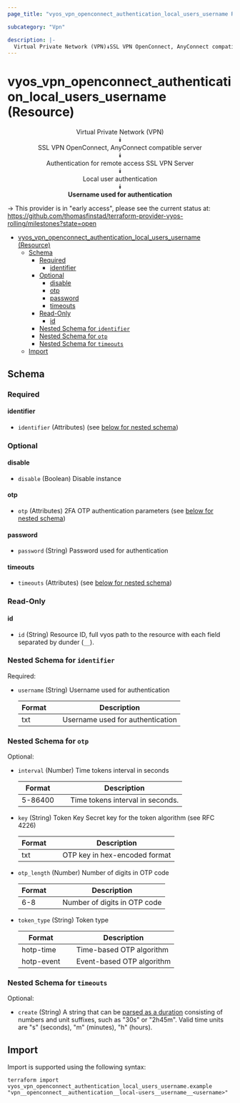 ```yaml
---
page_title: "vyos_vpn_openconnect_authentication_local_users_username Resource - vyos"

subcategory: "Vpn"

description: |-
  Virtual Private Network (VPN)⯯SSL VPN OpenConnect, AnyConnect compatible server⯯Authentication for remote access SSL VPN Server⯯Local user authentication⯯Username used for authentication
---
```


# vyos_vpn_openconnect_authentication_local_users_username (Resource)
<center>


Virtual Private Network (VPN)  
⯯  
SSL VPN OpenConnect, AnyConnect compatible server  
⯯  
Authentication for remote access SSL VPN Server  
⯯  
Local user authentication  
⯯  
**Username used for authentication**


</center>

-> This provider is in "early access", please see the current status at: https://github.com/thomasfinstad/terraform-provider-vyos-rolling/milestones?state=open

<!--TOC-->

- [vyos_vpn_openconnect_authentication_local_users_username (Resource)](#vyos_vpn_openconnect_authentication_local_users_username-resource)
  - [Schema](#schema)
    - [Required](#required)
      - [identifier](#identifier)
    - [Optional](#optional)
      - [disable](#disable)
      - [otp](#otp)
      - [password](#password)
      - [timeouts](#timeouts)
    - [Read-Only](#read-only)
      - [id](#id)
    - [Nested Schema for `identifier`](#nested-schema-for-identifier)
    - [Nested Schema for `otp`](#nested-schema-for-otp)
    - [Nested Schema for `timeouts`](#nested-schema-for-timeouts)
  - [Import](#import)

<!--TOC-->

<!-- schema generated by tfplugindocs -->
## Schema

### Required

#### identifier
- `identifier` (Attributes) (see [below for nested schema](#nestedatt--identifier))

### Optional

#### disable
- `disable` (Boolean) Disable instance
#### otp
- `otp` (Attributes) 2FA OTP authentication parameters (see [below for nested schema](#nestedatt--otp))
#### password
- `password` (String) Password used for authentication
#### timeouts
- `timeouts` (Attributes) (see [below for nested schema](#nestedatt--timeouts))

### Read-Only

#### id
- `id` (String) Resource ID, full vyos path to the resource with each field separated by dunder (`__`).

<a id="nestedatt--identifier"></a>
### Nested Schema for `identifier`

Required:

- `username` (String) Username used for authentication

    |  Format  &emsp;|  Description                       |
    |----------|------------------------------------|
    |  txt     &emsp;|  Username used for authentication  |


<a id="nestedatt--otp"></a>
### Nested Schema for `otp`

Optional:

- `interval` (Number) Time tokens interval in seconds

    |  Format   &emsp;|  Description                       |
    |-----------|------------------------------------|
    |  5-86400  &emsp;|  Time tokens interval in seconds.  |
- `key` (String) Token Key Secret key for the token algorithm (see RFC 4226)

    |  Format  &emsp;|  Description                    |
    |----------|---------------------------------|
    |  txt     &emsp;|  OTP key in hex-encoded format  |
- `otp_length` (Number) Number of digits in OTP code

    |  Format  &emsp;|  Description                   |
    |----------|--------------------------------|
    |  6-8     &emsp;|  Number of digits in OTP code  |
- `token_type` (String) Token type

    |  Format      &emsp;|  Description                |
    |--------------|-----------------------------|
    |  hotp-time   &emsp;|  Time-based OTP algorithm   |
    |  hotp-event  &emsp;|  Event-based OTP algorithm  |


<a id="nestedatt--timeouts"></a>
### Nested Schema for `timeouts`

Optional:

- `create` (String) A string that can be [parsed as a duration](https://pkg.go.dev/time#ParseDuration) consisting of numbers and unit suffixes, such as &#34;30s&#34; or &#34;2h45m&#34;. Valid time units are &#34;s&#34; (seconds), &#34;m&#34; (minutes), &#34;h&#34; (hours).

## Import

Import is supported using the following syntax:

```shell
terraform import vyos_vpn_openconnect_authentication_local_users_username.example "vpn__openconnect__authentication__local-users__username__<username>"
```
